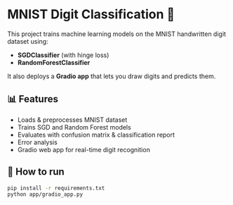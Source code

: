 # MNIST Digit Classification 🎯

This project trains machine learning models on the MNIST handwritten digit dataset using:
- **SGDClassifier** (with hinge loss)
- **RandomForestClassifier**

It also deploys a **Gradio app** that lets you draw digits and predicts them.

## 📊 Features
- Loads & preprocesses MNIST dataset
- Trains SGD and Random Forest models
- Evaluates with confusion matrix & classification report
- Error analysis
- Gradio web app for real-time digit recognition

## 🚀 How to run
```bash
pip install -r requirements.txt
python app/gradio_app.py



